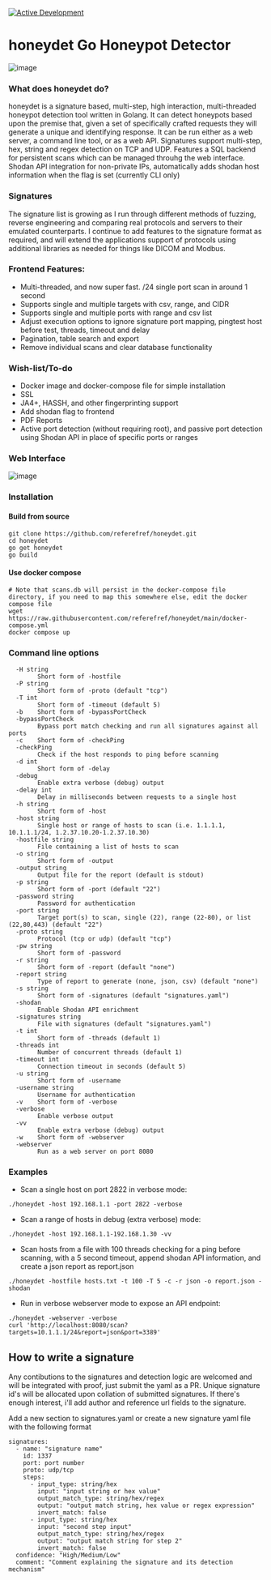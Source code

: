 [![Active Development](https://img.shields.io/badge/Maintenance%20Level-Actively%20Developed-brightgreen.svg)](https://gist.github.com/cheerfulstoic/d107229326a01ff0f333a1d3476e068d)

# honeydet Go Honeypot Detector
![image](https://github.com/referefref/honeydet/assets/56499429/563eacf3-8b3b-42d5-962a-bfc2e42f420f)

### What does honeydet do?

honeydet is a signature based, multi-step, high interaction, multi-threaded honeypot detection tool written in Golang.
It can detect honeypots based upon the premise that, given a set of specifically crafted requests they will generate a unique and identifying response.
It can be run either as a web server, a command line tool, or as a web API.
Signatures support multi-step, hex, string and regex detection on TCP and UDP.
Features a SQL backend for persistent scans which can be managed throuhg the web interface.
Shodan API integration for non-private IPs, automatically adds shodan host information when the flag is set (currently CLI only)

### Signatures
The signature list is growing as I run through different methods of fuzzing, reverse engineering and comparing real protocols and servers to their emulated counterparts. I continue to add features to the signature format as required, and will extend the applications support of protocols using additional libraries as needed for things like DICOM and Modbus.

### Frontend Features:
- Multi-threaded, and now super fast. /24 single port scan in around 1 second
- Supports single and multiple targets with csv, range, and CIDR
- Supports single and multiple ports with range and csv list
- Adjust execution options to ignore signature port mapping, pingtest host before test, threads, timeout and delay
- Pagination, table search and export
- Remove individual scans and clear database functionality

### Wish-list/To-do
* Docker image and docker-compose file for simple installation
* SSL
* JA4+, HASSH, and other fingerprinting support
* Add shodan flag to frontend
* PDF Reports
* Active port detection (without requiring root), and passive port detection using Shodan API in place of specific ports or ranges

### Web Interface
![image](https://github.com/referefref/honeydet/assets/56499429/fdb710ea-9389-45b9-b56d-6fa1e2009efa)

### Installation

#### Build from source
```
git clone https://github.com/referefref/honeydet.git
cd honeydet
go get honeydet
go build
```

#### Use docker compose
```
# Note that scans.db will persist in the docker-compose file directory, if you need to map this somewhere else, edit the docker compose file
wget https://raw.githubusercontent.com/referefref/honeydet/main/docker-compose.yml
docker compose up
```

### Command line options
```
  -H string
    	Short form of -hostfile
  -P string
    	Short form of -proto (default "tcp")
  -T int
    	Short form of -timeout (default 5)
  -b	Short form of -bypassPortCheck
  -bypassPortCheck
    	Bypass port match checking and run all signatures against all ports
  -c	Short form of -checkPing
  -checkPing
    	Check if the host responds to ping before scanning
  -d int
    	Short form of -delay
  -debug
    	Enable extra verbose (debug) output
  -delay int
    	Delay in milliseconds between requests to a single host
  -h string
    	Short form of -host
  -host string
    	Single host or range of hosts to scan (i.e. 1.1.1.1, 10.1.1.1/24, 1.2.37.10.20-1.2.37.10.30)
  -hostfile string
    	File containing a list of hosts to scan
  -o string
    	Short form of -output
  -output string
    	Output file for the report (default is stdout)
  -p string
    	Short form of -port (default "22")
  -password string
    	Password for authentication
  -port string
    	Target port(s) to scan, single (22), range (22-80), or list (22,80,443) (default "22")
  -proto string
    	Protocol (tcp or udp) (default "tcp")
  -pw string
    	Short form of -password
  -r string
    	Short form of -report (default "none")
  -report string
    	Type of report to generate (none, json, csv) (default "none")
  -s string
    	Short form of -signatures (default "signatures.yaml")
  -shodan
    	Enable Shodan API enrichment
  -signatures string
    	File with signatures (default "signatures.yaml")
  -t int
    	Short form of -threads (default 1)
  -threads int
    	Number of concurrent threads (default 1)
  -timeout int
    	Connection timeout in seconds (default 5)
  -u string
    	Short form of -username
  -username string
    	Username for authentication
  -v	Short form of -verbose
  -verbose
    	Enable verbose output
  -vv
    	Enable extra verbose (debug) output
  -w	Short form of -webserver
  -webserver
    	Run as a web server on port 8080
```
### Examples
* Scan a single host on port 2822 in verbose mode:
```
./honeydet -host 192.168.1.1 -port 2822 -verbose
```
* Scan a range of hosts in debug (extra verbose) mode:
```
./honeydet -host 192.168.1.1-192.168.1.30 -vv
```
* Scan hosts from a file with 100 threads checking for a ping before scanning, with a 5 second timeout, append shodan API information, and create a json report as report.json
```
./honeydet -hostfile hosts.txt -t 100 -T 5 -c -r json -o report.json -shodan
```
* Run in verbose webserver mode to expose an API endpoint:
```
./honeydet -webserver -verbose
curl 'http://localhost:8080/scan?targets=10.1.1.1/24&report=json&port=3389'
```

## How to write a signature
Any contibutions to the signatures and detection logic are welcomed and will be integrated with proof, just submit the yaml as a PR.
Unique signature id's will be allocated upon collation of submitted signatures. If there's enough interest, i'll add author and reference url fields to the signature.

Add a new section to signatures.yaml or create a new signature yaml file with the following format
```
signatures:
  - name: "signature name"
    id: 1337
    port: port number
    proto: udp/tcp
    steps:
      - input_type: string/hex
        input: "input string or hex value"
        output_match_type: string/hex/regex
        output: "output match string, hex value or regex expression"
        invert_match: false
      - input_type: string/hex
        input: "second step input"
        output_match_type: string/hex/regex
        output: "output match string for step 2"
        invert_match: false
  confidence: "High/Medium/Low"
  comment: "Comment explaining the signature and its detection mechanism"
```
